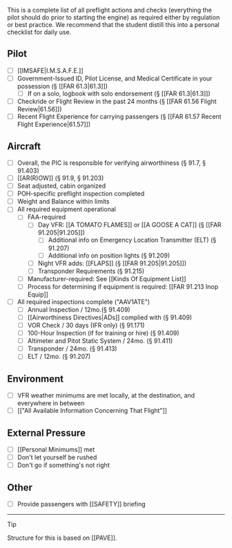 This is a complete list of all preflight actions and checks (everything the pilot should do prior to starting the engine) as required either by regulation or best practice.  We recommend that the student distill this into a personal checklist for daily use.

## Pilot
- [ ] [[IMSAFE|I.M.S.A.F.E.]]
- [ ] Government-Issued ID, Pilot License, and Medical Certificate in your possession (§ [[FAR 61.3|61.3]])
	- [ ] If on a solo, logbook with solo endorsement (§ [[FAR 61.3|61.3]])
- [ ] Checkride or Flight Review in the past 24 months (§ [[FAR 61.56 Flight Review|61.56]])
- [ ] Recent Flight Experience for carrying passengers (§ [[FAR 61.57 Recent Flight Experience|61.57]])
## Aircraft
- [ ] Overall, the PIC is responsible for verifying airworthiness (§ 91.7, § 91.403)
- [ ] [[AR(R)OW]] (§ 91.9, § 91.203)
- [ ] Seat adjusted, cabin organized
- [ ] POH-specific preflight inspection completed
- [ ] Weight and Balance within limits
- [ ] All required equipment operational
	- [ ] FAA-required
		- [ ] Day VFR: [[A TOMATO FLAMES]] or [[A GOOSE A CAT]]  (§ [[FAR 91.205|91.205]])
			- [ ] Additional info on Emergency Location Transmitter (ELT) (§ 91.207)
			- [ ] Additional info on position lights (§ 91.209)
		- [ ] Night VFR adds: [[FLAPS]] (§ [[FAR 91.205|91.205]])
		- [ ] Transponder Requirements (§ 91.215)
	- [ ] Manufacturer-required: See [[Kinds Of Equipment List]]
	- [ ] Process for determining if equipment is required: [[FAR 91.213 Inop Equip]]
- [ ] All required inspections complete ("AAV1ATE")
	- [ ] Annual Inspection / 12mo.(§ 91.409)
	- [ ] [[Airworthiness Directives|ADs]] complied with (§ 91.409)
	- [ ] VOR Check / 30 days (IFR only) (§ 91.171)
	- [ ] 100-Hour Inspection (if for training or hire) (§ 91.409)
	- [ ] Altimeter and Pitot Static System / 24mo. (§ 91.411)
	- [ ] Transponder / 24mo. (§ 91.413)
	- [ ] ELT / 12mo. (§ 91.207)
## Environment
- [ ] VFR weather minimums are met locally, at the destination, and everywhere in between
- [ ] [["All Available Information Concerning That Flight"]]

## External Pressure
- [ ] [[Personal Minimums]] met
- [ ] Don't let yourself be rushed
- [ ] Don't go if something's not right

## Other
- [ ] Provide passengers with [[SAFETY]] briefing
---

> [!tip]
> Structure for this is based on [[PAVE]].